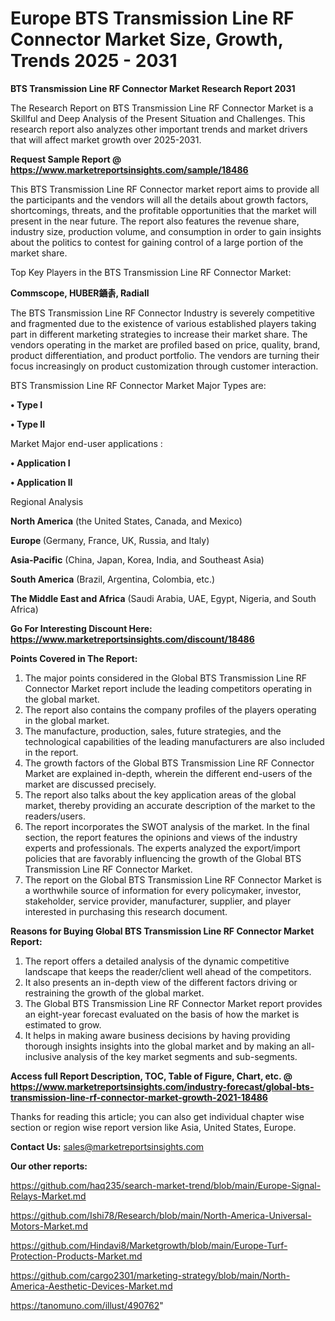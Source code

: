 # Europe BTS Transmission Line RF Connector Market Size, Growth, Trends 2025 - 2031

<strong>BTS Transmission Line RF Connector Market Research Report 2031</strong>

The Research Report on BTS Transmission Line RF Connector Market is a Skillful and Deep Analysis of the Present Situation and Challenges. This research report also analyzes other important trends and market drivers that will affect market growth over 2025-2031.

<strong>Request Sample Report @ <a href=https://www.marketreportsinsights.com/sample/18486>https://www.marketreportsinsights.com/sample/18486</a></strong>

This BTS Transmission Line RF Connector market report aims to provide all the participants and the vendors will all the details about growth factors, shortcomings, threats, and the profitable opportunities that the market will present in the near future. The report also features the revenue share, industry size, production volume, and consumption in order to gain insights about the politics to contest for gaining control of a large portion of the market share.

Top Key Players in the BTS Transmission Line RF Connector Market:

<strong>Commscope, HUBER䥁촑, Radiall</strong>

The BTS Transmission Line RF Connector Industry is severely competitive and fragmented due to the existence of various established players taking part in different marketing strategies to increase their market share. The vendors operating in the market are profiled based on price, quality, brand, product differentiation, and product portfolio. The vendors are turning their focus increasingly on product customization through customer interaction.

BTS Transmission Line RF Connector Market Major Types are:

<strong>• Type I

• Type II</strong>

Market Major end-user applications :

<strong>• Application I

• Application II</strong>

Regional Analysis

</u><strong><b>North America</b></strong> (the United States, Canada, and Mexico)

<strong><b>Europe </b></strong>(Germany, France, UK, Russia, and Italy)

<strong><b>Asia-Pacific</b></strong> (China, Japan, Korea, India, and Southeast Asia)

<strong><b>South America</b></strong> (Brazil, Argentina, Colombia, etc.)

<strong><b>The Middle East and Africa</b></strong> (Saudi Arabia, UAE, Egypt, Nigeria, and South Africa)

<strong>Go For Interesting Discount Here: <a href=https://www.marketreportsinsights.com/discount/18486>https://www.marketreportsinsights.com/discount/18486</a></strong>

<strong>Points Covered in The Report:</strong>
<ol>
  <li>The major points considered in the Global BTS Transmission Line RF Connector Market report include the leading competitors operating in the global market.</li>
  <li>The report also contains the company profiles of the players operating in the global market.</li>
  <li>The manufacture, production, sales, future strategies, and the technological capabilities of the leading manufacturers are also included in the report.</li>
  <li>The growth factors of the Global BTS Transmission Line RF Connector Market are explained in-depth, wherein the different end-users of the market are discussed precisely.</li>
  <li>The report also talks about the key application areas of the global market, thereby providing an accurate description of the market to the readers/users.</li>
  <li>The report incorporates the SWOT analysis of the market. In the final section, the report features the opinions and views of the industry experts and professionals. The experts analyzed the export/import policies that are favorably influencing the growth of the Global BTS Transmission Line RF Connector Market.</li>
  <li>The report on the Global BTS Transmission Line RF Connector Market is a worthwhile source of information for every policymaker, investor, stakeholder, service provider, manufacturer, supplier, and player interested in purchasing this research document.</li>
</ol>
<strong>Reasons for Buying Global BTS Transmission Line RF Connector Market Report:</strong>

<ol>
  <li>The report offers a detailed analysis of the dynamic competitive landscape that keeps the reader/client well ahead of the competitors.</li>
  <li>It also presents an in-depth view of the different factors driving or restraining the growth of the global market.</li>
  <li>The Global BTS Transmission Line RF Connector Market report provides an eight-year forecast evaluated on the basis of how the market is estimated to grow.</li>
  <li>It helps in making aware business decisions by having providing thorough insights insights into the global market and by making an all-inclusive analysis of the key market segments and sub-segments.</li>
</ol>
<strong>Access full Report Description, TOC, Table of Figure, Chart, etc. @ <a href=https://www.marketreportsinsights.com/industry-forecast/global-bts-transmission-line-rf-connector-market-growth-2021-18486>https://www.marketreportsinsights.com/industry-forecast/global-bts-transmission-line-rf-connector-market-growth-2021-18486</a></strong>


Thanks for reading this article; you can also get individual chapter wise section or region wise report version like Asia, United States, Europe.

<strong>Contact Us:</strong>
sales@marketreportsinsights.com

<strong>Our other reports:</strong>

<a href=https://github.com/haq235/search-market-trend/blob/main/Europe-Signal-Relays-Market.md>https://github.com/haq235/search-market-trend/blob/main/Europe-Signal-Relays-Market.md</a>

<a href=https://github.com/Ishi78/Research/blob/main/North-America-Universal-Motors-Market.md>https://github.com/Ishi78/Research/blob/main/North-America-Universal-Motors-Market.md</a>

<a href=https://github.com/Hindavi8/Marketgrowth/blob/main/Europe-Turf-Protection-Products-Market.md>https://github.com/Hindavi8/Marketgrowth/blob/main/Europe-Turf-Protection-Products-Market.md</a>

<a href=https://github.com/cargo2301/marketing-strategy/blob/main/North-America-Aesthetic-Devices-Market.md>https://github.com/cargo2301/marketing-strategy/blob/main/North-America-Aesthetic-Devices-Market.md</a>

<a href=https://tanomuno.com/illust/490762>https://tanomuno.com/illust/490762</a>"
